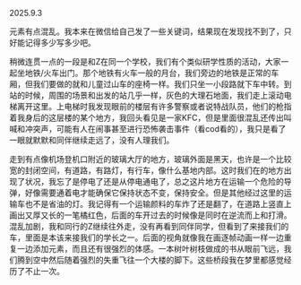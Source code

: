 2025.9.3

元素有点混乱。我本来在微信给自己发了一些关键词，结果现在发现找不到了，只好能记得多少写多少吧。

稍微连贯一点的一段是和Z在同一个学校，我们有个类似研学性质的活动，大家一起坐地铁/火车出门。那个地铁有火车一般的月台，我们旁边的地铁是正常的车厢，但我们要做的就和儿童过山车的座椅一样。我们只坐一小段路就下车中转。到站的时候，周围的场景和出发的站几乎一样，灰色的大理石地面，我们走上滚动电梯离开这里。上电梯时我发现眼前的楼层有许多警察或者说特战队员，他们的枪指着我身后的这层楼的某个地方，我回头看见是一家KFC，但是里面很混乱还传出叫喊和冲突声，可能有人在闹事甚至进行恐怖袭击事件（看cod看的），我只是看了一眼就默默和同伴继续走远了，没有人理我们。

走到有点像机场登机口附近的玻璃大厅的地方，玻璃外面是黑天，也许是一个比较宽的封闭空间，有道路，有路灯，有行车，像什么基地内部。这时我们在的地方出现了状况，我忘了是停电了还是从停电通电了，总之这片地方在运输一个危险的导弹，好像需要通着电才能确保它保持状态不变，保持安全。但是其他经过这里的运输车也不是省油的灯。我记得有一个运输颜料的车炸了还是翻了，在道路上竖直上画出又厚又长的一笔橘红色，后面的车开过去的时候像是同时在逆流而上和打滑。混乱加剧，我和同行的Z继续往外走，没有再看到同伴同学，但看到了来接我们的车，里面是本该来接我们的学长之一。后面的视角就像我在画逐帧动画一样一边重复一边添加元素，而且还有很强烈的体感。一本树叶树枝做成的书从眼前飞远，我们腾到空中然后随着强烈的失重飞往一个大楼的脚下。这些桥段我在梦里都感觉经历了不止一次。